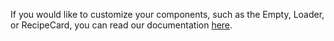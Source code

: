 If you would like to customize your components, such as the Empty, Loader, or RecipeCard, 
you can read our documentation [here](/docs/android/usage/ui-customization).
